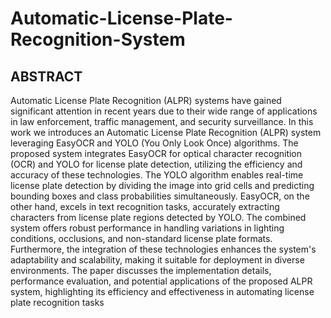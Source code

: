 # Automatic-License-Plate-Recognition-System
## ABSTRACT
Automatic License Plate Recognition (ALPR) systems have gained significant attention in recent years due to their wide range of applications in law enforcement, traffic management, and security surveillance. In this work we introduces an Automatic License Plate Recognition (ALPR) system leveraging EasyOCR and YOLO (You Only Look Once) algorithms. The proposed system integrates EasyOCR for optical character recognition (OCR) and YOLO for license plate detection, utilizing the efficiency and accuracy of these technologies. The YOLO algorithm enables real-time license plate detection by dividing the image into grid cells and predicting bounding boxes and class probabilities simultaneously. EasyOCR, on the other hand, excels in text recognition tasks, accurately extracting characters from license plate regions detected by YOLO. The combined system offers robust performance in handling variations in lighting conditions, occlusions, and non-standard license plate formats. Furthermore, the integration of these technologies enhances the system's adaptability and scalability, making it suitable for deployment in diverse environments. The paper discusses the implementation details, performance evaluation, and potential applications of the proposed ALPR system, highlighting its efficiency and effectiveness in automating license plate recognition tasks

